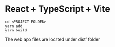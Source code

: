 # React + TypeScript + Vite

```
cd <PROJECT-FOLDER>
yarn add
yarn build
```

The web app files are located under dist/ folder

